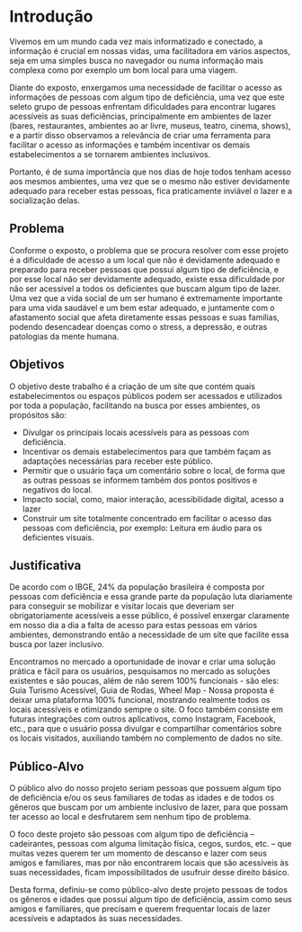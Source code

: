 # Introdução

Vivemos em um mundo cada vez mais informatizado e conectado, a informação é crucial em nossas vidas, uma facilitadora em vários aspectos, seja em uma simples busca no navegador ou numa informação mais complexa como por exemplo um bom local para uma viagem.  

Diante do exposto, enxergamos uma necessidade de facilitar o acesso as informações de pessoas com algum tipo de deficiência, uma vez que este seleto grupo de pessoas enfrentam dificuldades para encontrar lugares acessíveis as suas deficiências, principalmente em ambientes de lazer (bares, restaurantes, ambientes ao ar livre, museus, teatro, cinema, shows), e a partir disso observamos a relevância de criar uma ferramenta para facilitar o acesso as informações e também incentivar os demais estabelecimentos a se tornarem ambientes inclusivos.

Portanto, é de suma importância que nos dias de hoje todos tenham acesso aos mesmos ambientes, uma vez que se o mesmo não estiver devidamente adequado para receber estas pessoas, fica praticamente inviável o lazer e a socialização delas. 

## Problema

Conforme o exposto, o problema que se procura resolver com esse projeto é a dificuldade de acesso a um local que não é devidamente adequado e preparado para receber pessoas que possui algum tipo de deficiência, e por esse local não ser devidamente adequado, existe essa dificuldade por não ser acessível a todos os deficientes que buscam algum tipo de lazer. Uma vez que a vida social de um ser humano é extremamente importante para uma vida saudável e um bem estar adequado, e juntamente com o afastamento social que afeta diretamente essas pessoas e suas famílias, podendo desencadear doenças como o stress, a depressão, e outras patologias da mente humana. 

## Objetivos

O objetivo deste trabalho é a criação de um site que contém quais estabelecimentos ou espaços públicos podem ser acessados e utilizados por toda a população, facilitando na busca por esses ambientes, os propósitos são: 

* Divulgar os principais locais acessíveis para as pessoas com deficiência.  
* Incentivar os demais estabelecimentos para que também façam as adaptações necessárias para receber este público. 
* Permitir que o usuário faça um comentário sobre o local, de forma que as outras pessoas se informem também dos pontos positivos e negativos do local. 
* Impacto social, como, maior interação, acessibilidade digital, acesso a lazer 
* Construir um site totalmente concentrado em facilitar o acesso das pessoas com deficiência, por exemplo: Leitura em áudio para os deficientes visuais. 

## Justificativa

De acordo com o IBGE, 24% da população brasileira é composta por pessoas com deficiência e essa grande parte da população luta diariamente para conseguir se mobilizar e visitar locais que deveriam ser obrigatoriamente acessíveis a esse público, é possível enxergar claramente em nosso dia a dia a falta de acesso para estas pessoas em vários ambientes, demonstrando então a necessidade de um site que facilite essa busca por lazer inclusivo. 

Encontramos no mercado a oportunidade de inovar e criar uma solução prática e fácil para os usuários, pesquisamos no mercado as soluções existentes e são poucas, além de não serem 100% funcionais - são eles: Guia Turismo Acessível, Guia de Rodas, Wheel Map - Nossa proposta é deixar uma plataforma 100% funcional, mostrando realmente todos os locais acessíveis e otimizando sempre o site. O foco também consiste em futuras integrações com outros aplicativos, como Instagram, Facebook, etc., para que o usuário possa divulgar e compartilhar comentários sobre os locais visitados, auxiliando também no complemento de dados no site. 

## Público-Alvo

O público alvo do nosso projeto seriam pessoas que possuem algum tipo de deficiência e/ou os seus familiares de todas as idades e de todos os gêneros que buscam por um ambiente inclusivo de lazer, para que possam ter acesso ao local e desfrutarem sem nenhum tipo de problema.  

O foco deste projeto são pessoas com algum tipo de deficiência – cadeirantes, pessoas com alguma limitação física, cegos, surdos, etc. – que muitas vezes querem ter um momento de descanso e lazer com seus amigos e familiares, mas por não encontrarem locais que são acessíveis às suas necessidades, ficam impossibilitados de usufruir desse direito básico. 

Desta forma, definiu-se como público-alvo deste projeto pessoas de todos os gêneros e idades que possui algum tipo de deficiência, assim como seus amigos e familiares, que precisam e querem frequentar locais de lazer acessíveis e adaptados às suas necessidades. 

